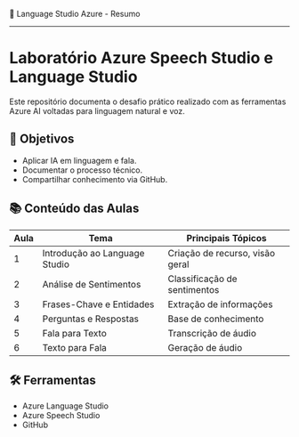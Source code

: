 📘  Language Studio Azure - Resumo

---

# Laboratório Azure Speech Studio e Language Studio
Este repositório documenta o desafio prático realizado com as ferramentas Azure AI voltadas para linguagem natural e voz.
 
## 🎯 Objetivos
- Aplicar IA em linguagem e fala.
- Documentar o processo técnico.
- Compartilhar conhecimento via GitHub.
 
## 📚 Conteúdo das Aulas
| Aula | Tema | Principais Tópicos |
|------|------|---------------------|
| 1 | Introdução ao Language Studio | Criação de recurso, visão geral |
| 2 | Análise de Sentimentos | Classificação de sentimentos |
| 3 | Frases-Chave e Entidades | Extração de informações |
| 4 | Perguntas e Respostas | Base de conhecimento |
| 5 | Fala para Texto | Transcrição de áudio |
| 6 | Texto para Fala | Geração de áudio |
 
## 🛠 Ferramentas
- Azure Language Studio
- Azure Speech Studio
- GitHub
